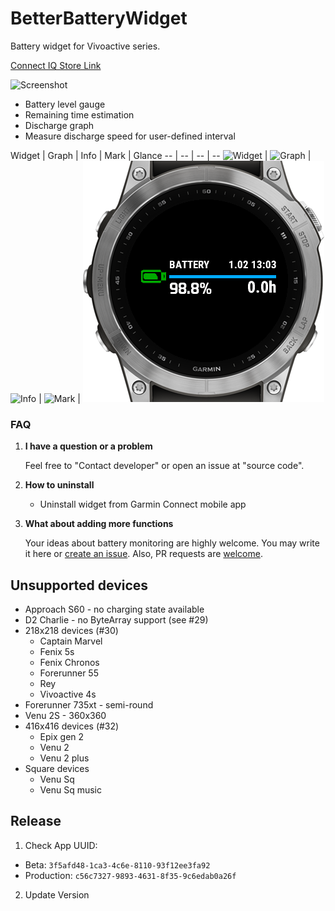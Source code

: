 # BetterBatteryWidget

Battery widget for Vivoactive series.

[Connect IQ Store Link](https://apps.garmin.com/en-US/apps/c6e9f350-955a-476d-a7b6-49e33b155870)

![Screenshot](https://github.com/tumb1er/BetterBatteryWidget/blob/master/store/title.png)

* Battery level gauge
* Remaining time estimation
* Discharge graph
* Measure discharge speed for user-defined interval

Widget | Graph | Info | Mark | Glance
-- | -- | -- | --
![Widget](https://github.com/tumb1er/BetterBatteryWidget/blob/master/store/widget.png) | ![Graph](https://github.com/tumb1er/BetterBatteryWidget/blob/master/store/graph_page.png) | ![Info](https://github.com/tumb1er/BetterBatteryWidget/blob/master/store/info_page.png) | ![Mark](https://github.com/tumb1er/BetterBatteryWidget/blob/master/store/mark.png) | ![Glance](https://github.com/tumb1er/BetterBatteryWidget/blob/master/store/glance.png)  


### FAQ

1. **I have a question or a problem**

   Feel free to "Contact developer" or open an issue at "source code".

2. **How to uninstall**

   * Uninstall widget from Garmin Connect mobile app

3. **What about adding more functions**
	
   Your ideas about battery monitoring are highly welcome. You may write it here or [create an issue](https://github.com/tumb1er/BetterBatteryWidget/issues/new).
   Also, PR requests are [welcome](https://github.com/tumb1er/BetterBatteryWidget/pull/new/master).
   
## Unsupported devices

* Approach S60 - no charging state available
* D2 Charlie - no ByteArray support (see #29)
* 218x218 devices (#30)
   * Captain Marvel
   * Fenix 5s
   * Fenix Chronos
   * Forerunner 55
   * Rey
   * Vivoactive 4s
* Forerunner 735xt - semi-round
* Venu 2S - 360x360 
* 416x416 devices (#32)
   * Epix gen 2
   * Venu 2
   * Venu 2 plus
* Square devices
   * Venu Sq
   * Venu Sq music

## Release

1. Check App UUID:
  * Beta: `3f5afd48-1ca3-4c6e-8110-93f12ee3fa92`
  * Production: `c56c7327-9893-4631-8f35-9c6edab0a26f`
2. Update Version  